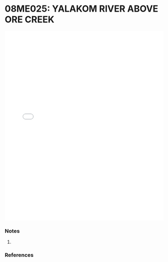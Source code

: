 # 08ME025: YALAKOM RIVER ABOVE ORE CREEK

<iframe src="/_static/stations/08ME025_fdc.html" width="100%" height="600" frameborder="0"></iframe>

### Notes
1. 

### References

